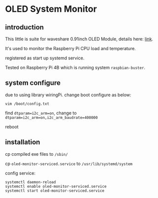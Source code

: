 # OLED System Monitor

## introduction

This little is suite for waveshare 0.91inch OLED Module, details here: [link](http://www.waveshare.net/wiki/0.91inch_OLED_Module).

It's used to monitor the Raspberry Pi CPU load and temperature. 

registered as start up systemd service.

Tested on Raspberry Pi 4B which is running system `raspbian-buster`.

## system configure
due to using library wiringPi. change boot configure as below:

	vim /boot/config.txt

find `dtparam=i2c_arm=on`, change to `dtparam=i2c_arm=on,i2c_arm_baudrate=400000`

reboot

## installation

cp compiled exe files to `/sbin/`

cp `oled-monitor-serviced.service` to `/usr/lib/systemd/system`

config service:

    systemctl daemon-reload
    systemctl enable oled-monitor-serviced.service
    systemctl start oled-monitor-serviced.service

